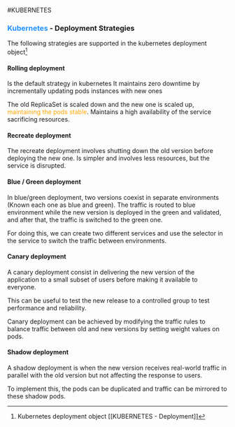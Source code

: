 #KUBERNETES 

### <span style="color:DodgerBlue;">Kubernetes</span> - Deployment Strategies

The following strategies are supported in the kubernetes deployment object[^1]

#### Rolling deployment

Is the default strategy in kubernetes
It maintains zero downtime by incrementally updating pods instances with new ones 

The old ReplicaSet is scaled down and the new one is scaled up, <span style="color:orange;">maintaining the pods stable</span>. 
Maintains a high availability of the service sacrificing resources. 

#### Recreate deployment

The recreate deployment involves shutting down the old version before deploying the new one. 
Is simpler and involves less resources, but the service is disrupted. 


#### Blue / Green deployment

In blue/green deployment, two versions coexist in separate environments (Known each one as blue and green). 
The traffic is routed to blue environment while the new version is deployed in the green and validated, and after that, the traffic is switched to the green one. 

For doing this, we can create two different services and use the selector in the service to switch the traffic between environments. 


#### Canary deployment

A canary deployment consist in delivering the new version of the application to a small subset of users before making it available to everyone. 

This can be useful to test the new release to a controlled group to test performance and reliability. 

Canary deployment can be achieved by modifying the traffic rules to balance traffic between old and new versions by setting weight values on pods. 

#### Shadow deployment

A shadow deployment is when the new version receives real-world traffic in parallel with the old version but not affecting the response to users. 

To implement this, the pods can be duplicated and traffic can be mirrored to these shadow pods. 

[^1]: Kubernetes deployment object [[KUBERNETES - Deployment]]